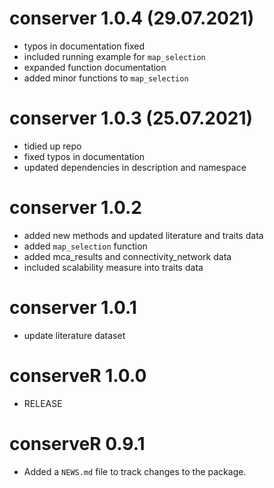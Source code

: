 # conserver 1.0.4 (29.07.2021)
* typos in documentation fixed
* included running example for `map_selection`
* expanded function documentation
* added minor functions to `map_selection`

# conserver 1.0.3 (25.07.2021)
* tidied up repo
* fixed typos in documentation
* updated dependencies in description and namespace

# conserver 1.0.2

* added new methods and updated literature and traits data
* added `map_selection` function
* added mca_results and connectivity_network data
* included scalability measure into traits data

# conserver 1.0.1

* update literature dataset

# conserveR 1.0.0

* RELEASE

# conserveR 0.9.1

* Added a `NEWS.md` file to track changes to the package.
